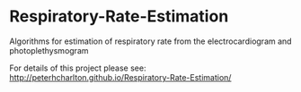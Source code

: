 # Respiratory-Rate-Estimation
Algorithms for estimation of respiratory rate from the electrocardiogram and photoplethysmogram

For details of this project please see: http://peterhcharlton.github.io/Respiratory-Rate-Estimation/
